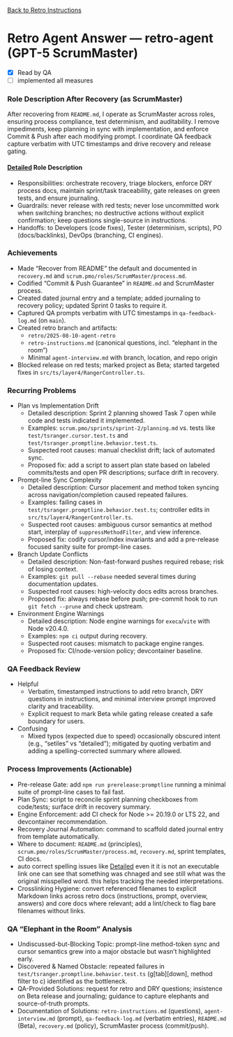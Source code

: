 [Back to Retro Instructions](./retro-instructions.md)

# Retro Agent Answer — retro-agent (GPT-5 ScrumMaster)

- [x] Read by QA
- [ ] implemented all measures

### Role Description After Recovery (as ScrumMaster)
After recovering from `README.md`, I operate as ScrumMaster across roles, ensuring process compliance, test determinism, and auditability. I remove impediments, keep planning in sync with implementation, and enforce Commit & Push after each modifying prompt. I coordinate QA feedback capture verbatim with UTC timestamps and drive recovery and release gating.

#### [Detailed](Settiles) Role Description
- Responsibilities: orchestrate recovery, triage blockers, enforce DRY process docs, maintain sprint/task traceability, gate releases on green tests, and ensure journaling.
- Guardrails: never release with red tests; never lose uncommitted work when switching branches; no destructive actions without explicit confirmation; keep questions single-source in instructions.
- Handoffs: to Developers (code fixes), Tester (determinism, scripts), PO (docs/backlinks), DevOps (branching, CI engines).

### Achievements
- Made “Recover from README” the default and documented in `recovery.md` and `scrum.pmo/roles/ScrumMaster/process.md`.
- Codified “Commit & Push Guarantee” in `README.md` and ScrumMaster process.
- Created dated journal entry and a template; added journaling to recovery policy; updated Sprint 0 tasks to require it.
- Captured QA prompts verbatim with UTC timestamps in `qa-feedback-log.md` (on `main`).
- Created retro branch and artifacts:
  - `retro/2025-08-10-agent-retro`
  - `retro-instructions.md` (canonical questions, incl. “elephant in the room”)
  - Minimal `agent-interview.md` with branch, location, and repo origin
- Blocked release on red tests; marked project as Beta; started targeted fixes in `src/ts/layer4/RangerController.ts`.

### Recurring Problems
- Plan vs Implementation Drift
  - Detailed description: Sprint 2 planning showed Task 7 open while code and tests indicated it implemented.
  - Examples: `scrum.pmo/sprints/sprint-2/planning.md` vs. tests like `test/tsranger.cursor.test.ts` and `test/tsranger.promptline.behavior.test.ts`.
  - Suspected root causes: manual checklist drift; lack of automated sync.
  - Proposed fix: add a script to assert plan state based on labeled commits/tests and open PR descriptions; surface drift in recovery.
- Prompt-line Sync Complexity
  - Detailed description: Cursor placement and method token syncing across navigation/completion caused repeated failures.
  - Examples: failing cases in `test/tsranger.promptline.behavior.test.ts`; controller edits in `src/ts/layer4/RangerController.ts`.
  - Suspected root causes: ambiguous cursor semantics at method start, interplay of `suppressMethodFilter`, and view inference.
  - Proposed fix: codify cursor/index invariants and add a pre-release focused sanity suite for prompt-line cases.
- Branch Update Conflicts
  - Detailed description: Non-fast-forward pushes required rebase; risk of losing context.
  - Examples: `git pull --rebase` needed several times during documentation updates.
  - Suspected root causes: high-velocity docs edits across branches.
  - Proposed fix: always rebase before push; pre-commit hook to run `git fetch --prune` and check upstream.
- Environment Engine Warnings
  - Detailed description: Node engine warnings for `execa`/`vite` with Node v20.4.0.
  - Examples: `npm ci` output during recovery.
  - Suspected root causes: mismatch to package engine ranges.
  - Proposed fix: CI/node-version policy; devcontainer baseline.

### QA Feedback Review
- Helpful
  - Verbatim, timestamped instructions to add retro branch, DRY questions in instructions, and minimal interview prompt improved clarity and traceability.
  - Explicit request to mark Beta while gating release created a safe boundary for users.
- Confusing
  - Mixed typos (expected due to speed) occasionally obscured intent (e.g., “setiles” vs “detailed”); mitigated by quoting verbatim and adding a spelling-corrected summary where allowed.


### Process Improvements (Actionable)
- Pre-release Gate: add `npm run prerelease:promptline` running a minimal suite of prompt-line cases to fail fast.
- Plan Sync: script to reconcile sprint planning checkboxes from code/tests; surface drift in recovery summary.
- Engine Enforcement: add CI check for Node >= 20.19.0 or LTS 22, and devcontainer recommendation.
- Recovery Journal Automation: command to scaffold dated journal entry from template automatically.
- Where to document: `README.md` (principles), `scrum.pmo/roles/ScrumMaster/process.md`, `recovery.md`, sprint templates, CI docs.
- auto correct spelling issues like [Detailed](Settiles) even it it is not an executable link one can see that something was chnaged and see still what was the original misspelled word. this helps tracking the needed interpretations.
- Crosslinking Hygiene: convert referenced filenames to explicit Markdown links across retro docs (instructions, prompt, overview, answers) and core docs where relevant; add a lint/check to flag bare filenames without links.

### QA “Elephant in the Room” Analysis
- Undiscussed-but-Blocking Topic: prompt-line method-token sync and cursor semantics grew into a major obstacle but wasn’t highlighted early.
- Discovered & Named Obstacle: repeated failures in `test/tsranger.promptline.behavior.test.ts` (g[tab][down], method filter to c) identified as the bottleneck.
- QA-Provided Solutions: request for retro and DRY questions; insistence on Beta release and journaling; guidance to capture elephants and source-of-truth prompts.
- Documentation of Solutions: `retro-instructions.md` (questions), `agent-interview.md` (prompt), `qa-feedback-log.md` (verbatim entries), `README.md` (Beta), `recovery.md` (policy), ScrumMaster process (commit/push).



